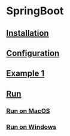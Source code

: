 # SpringBoot
## [Installation](./Memo-SPRINGBOOT-INSTALLATION.md)
## [Configuration](./Memo-SPRINGBOOT-CONFIGURE.md)
## [Example 1](./Memo-SPRINGBOOT-EXAMPLE1.md)
## [Run](./Memo-SPRINGBOOT-RUN.md)
### [Run on MacOS](./Memo-SPRINGBOOT-RUN-ON-MACOS.md)
### [Run on Windows](./Memo-SPRINGBOOT-RUN-ON-WINDOWS.md)